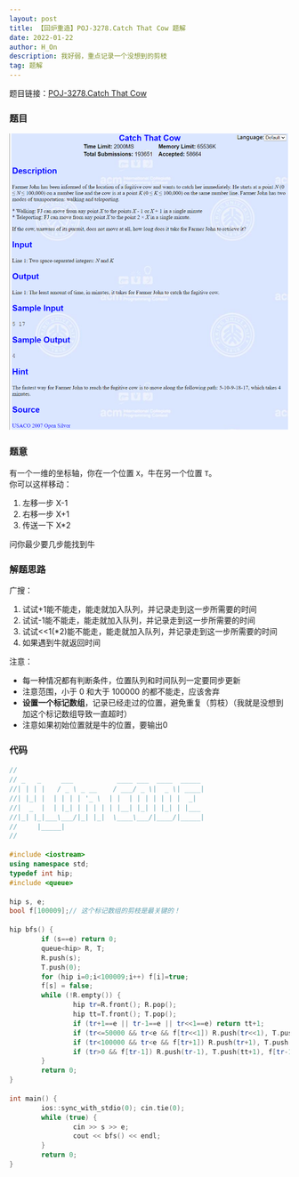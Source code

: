 ```yaml
---
layout: post
title: 【回炉重造】POJ-3278.Catch That Cow 题解
date: 2022-01-22
author: H_On
description: 我好弱，重点记录一个没想到的剪枝
tag: 题解
---
```


题目链接：[POJ-3278.Catch That Cow](https://vjudge.net/problem/POJ-3278/origin)

### 题目
![题面](/images/20220122/Q.png)

### 题意
有一个一维的坐标轴，你在一个位置 `X`，牛在另一个位置 `T`。<br>
你可以这样移动：
1. 左移一步 X-1
2. 右移一步 X+1
3. 传送一下 X*2

问你最少要几步能找到牛

### 解题思路
广搜：
1. 试试+1能不能走，能走就加入队列，并记录走到这一步所需要的时间
2. 试试-1能不能走，能走就加入队列，并记录走到这一步所需要的时间
3. 试试<<1(*2)能不能走，能走就加入队列，并记录走到这一步所需要的时间
4. 如果遇到牛就返回时间

注意：
* 每一种情况都有判断条件，位置队列和时间队列一定要同步更新
* 注意范围，小于 0 和大于 100000 的都不能走，应该舍弃
* **设置一个标记数组**，记录已经走过的位置，避免重复（剪枝）（我就是没想到加这个标记数组导致一直超时）
* 注意如果初始位置就是牛的位置，要输出0

### 代码
```cpp
//
// _   _     ___           ____ ___  ____  _____
//| | | |   / _ \ _ __    / ___/ _ \|  _ \| ____|
//| |_| |  | | | | '_ \  | |  | | | | | | |  _|
//|  _  |  | |_| | | | | | |__| |_| | |_| | |___
//|_| |_|___\___/|_| |_|  \____\___/|____/|_____|
//     |_____|
//

#include <iostream>
using namespace std;
typedef int hip;
#include <queue>

hip s, e;
bool f[100009];// 这个标记数组的剪枝是最关键的！

hip bfs() {
        if (s==e) return 0;
        queue<hip> R, T;
        R.push(s);
        T.push(0);
        for (hip i=0;i<100009;i++) f[i]=true;
        f[s] = false;
        while (!R.empty()) {
                hip tr=R.front(); R.pop();
                hip tt=T.front(); T.pop();
                if (tr+1==e || tr-1==e || tr<<1==e) return tt+1;
                if (tr<=50000 && tr<e && f[tr<<1]) R.push(tr<<1), T.push(tt+1), f[tr<<1] = false;
                if (tr<100000 && tr<e && f[tr+1]) R.push(tr+1), T.push(tt+1), f[tr+1] = false;
                if (tr>0 && f[tr-1]) R.push(tr-1), T.push(tt+1), f[tr-1] = false;
        }
        return 0;
}

int main() {
        ios::sync_with_stdio(0); cin.tie(0);
        while (true) {
                cin >> s >> e;
                cout << bfs() << endl;
        }
        return 0;
}
```
